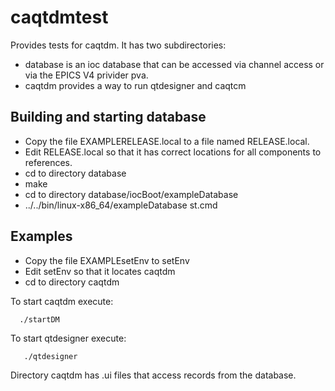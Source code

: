# caqtdmtest

Provides tests for caqtdm.
It has two subdirectories:

* database is an ioc database that can be accessed via channel access or via the EPICS V4 privider pva.
* caqtdm provides a way to run qtdesigner and caqtcm


## Building and starting database

* Copy the file EXAMPLERELEASE.local to a file named RELEASE.local.
* Edit RELEASE.local so that it has correct locations for all components to references.
* cd to directory database
* make
* cd to directory database/iocBoot/exampleDatabase
* ../../bin/linux-x86_64/exampleDatabase st.cmd 

## Examples

* Copy the file EXAMPLEsetEnv to setEnv
* Edit setEnv so that it locates caqtdm
* cd to directory caqtdm

To start caqtdm execute:

      ./startDM

To start qtdesigner execute:


       ./qtdesigner

Directory caqtdm has .ui files that access records from the database.

